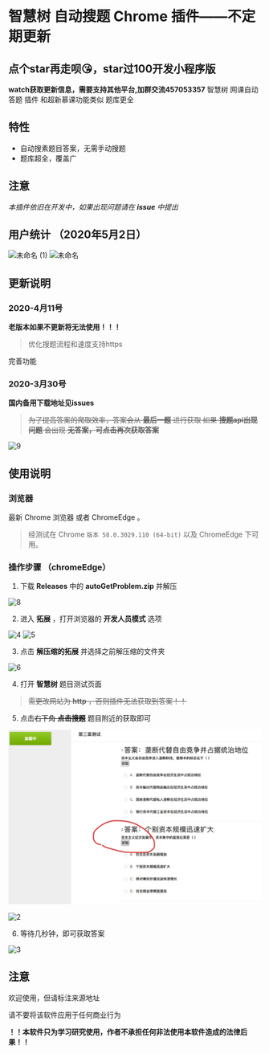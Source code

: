 # 智慧树 自动搜题 Chrome 插件——不定期更新
## 点个star再走呗😘，star过100开发小程序版
**watch获取更新信息，需要支持其他平台,加群交流457053357**
智慧树 网课自动 答题 插件 和超新慕课功能类似 题库更全
## 特性

- 自动搜素题目答案，无需手动搜题
- 题库超全，覆盖广

## 注意

_本插件依旧在开发中，如果出现问题请在 **issue** 中提出_

## 用户统计 （2020年5月2日）

<img src="https://s1.ax1x.com/2020/05/04/Y9gBYF.png" alt="未命名 (1)" border="0">

<img src="https://s1.ax1x.com/2020/05/04/Y9g0FU.png" alt="未命名" border="0">

## 更新说明

### 2020-4月11号 
**老版本如果不更新将无法使用！！！**
> 优化搜题流程和速度支持https

完善功能

### 2020-3月30号
**国内备用下载地址见issues**

> ~~为了提高答案的爬取效率，答案会从 __最后一题__ 进行获取
如果 __搜题api出现问题__ 会出现 __无答案，可点击再次获取答案__~~


<img src="https://s1.ax1x.com/2020/05/04/Y9yEzn.jpg" alt="9" border="0">


## 使用说明

### 浏览器

最新 Chrome 浏览器 或者 ChromeEdge 。

> 经测试在 Chrome `版本 58.0.3029.110 (64-bit)` 以及 ChromeEdge 下可用。

### 操作步骤 （chromeEdge）

1. 下载 **Releases** 中的 **autoGetProblem.zip** 并解压

<img src="https://s1.ax1x.com/2020/05/04/Y9yARs.jpg" alt="8" border="0">


2. 进入 **拓展** ，打开浏览器的 **开发人员模式** 选项

<img src="https://s1.ax1x.com/2020/05/04/Y9ySqf.jpg" alt="4" border="0">

<img src="https://s1.ax1x.com/2020/05/04/Y9yFiQ.jpg" alt="5" border="0">

3. 点击 **解压缩的拓展** 并选择之前解压缩的文件夹

<img src="https://s1.ax1x.com/2020/05/04/Y9ykGj.jpg" alt="6" border="0">

4. 打开 **智慧树** 题目测试页面

> ~~需更改网站为 **http** ，否则插件无法获取到答案！！~~


5. 点击~~右下角 **点击搜题**~~ 题目附近的获取即可


![img](智慧树网自动搜题/img/2.jpeg)

<img src="https://s1.ax1x.com/2020/05/04/Y9yPIg.jpg" alt="2" border="0">



6. 等待几秒钟，即可获取答案

<img src="https://s1.ax1x.com/2020/05/04/Y9szsP.jpg" alt="3" border="0">



## 注意

欢迎使用，但请标注来源地址

请不要将该软件应用于任何商业行为

**！！本软件只为学习研究使用，作者不承担任何非法使用本软件造成的法律后果！！**
